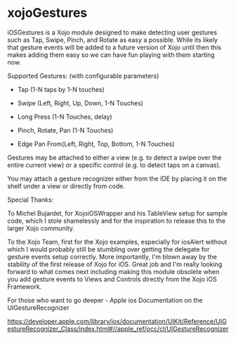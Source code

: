 xojoGestures 
============

iOSGestures is a Xojo module designed to make detecting user gestures such as
Tap, Swipe,  Pinch, and Rotate as easy a possible.   While its likely that gesture
events will be added to a future version of Xojo until then this makes adding them
easy so we can have fun playing with them starting now.

Supported Gestures:  (with configurable parameters)

* Tap (1-N taps by 1-N touches)

* Swipe (Left, Right, Up, Down, 1-N Touches)

* Long Press (1-N Touches, delay)

* Pinch, Rotate, Pan (1-N Touches)

* Edge Pan From(Left, Right, Top, Bottom, 1-N Touches)


Gestures may be attached to either a view (e.g. to detect a swipe over the entire
current view) or a specific control (e.g. to detect taps on a canvas).

You may attach a gesture recognizer either from the IDE by placing it on the shelf under
a view or directly from code.  

Special Thanks:

To Michel Bujardet, for XojoiOSWrapper and his TableView setup for sample code, which I
stole shamelessly and for the inspiration to release this to the larger Xojo community.

To the Xojo Team, first for the Xojo examples, especially for iosAlert without which I
would probably still be stumbling over getting the delegate for gesture events setup
correctly. More importantly, I'm blown away by the stability of the first release of
Xojo for iOS.  Great job and I'm really looking forward to what comes next including
making this module obsolete when you add gesture events to Views and Controls
directly from the Xojo iOS Framework.

For those who want to go deeper - Apple ios Documentation on the UIGestureRecognizer

https://developer.apple.com/library/ios/documentation/UIKit/Reference/UIGestureRecognizer_Class/index.html#//apple_ref/occ/cl/UIGestureRecognizer